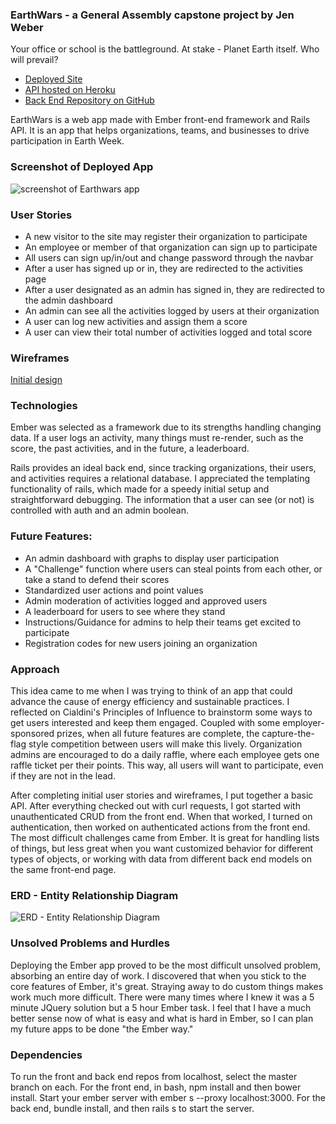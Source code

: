 ### EarthWars - a General Assembly capstone project by Jen Weber
Your office or school is the battleground. At stake - Planet Earth itself. Who will prevail?

- [Deployed Site](http://jenweber.github.io/earthwars/)
- [API hosted on Heroku](https://earth-wars-api.herokuapp.com/)
- [Back End Repository on GitHub](https://github.com/jenweber/earthwars-api)

EarthWars is a web app made with Ember front-end framework and Rails API. It is an app that helps organizations, teams, and businesses to drive participation in Earth Week.

### Screenshot of Deployed App
![screenshot of Earthwars app](https://bucketimgoinghome.s3.amazonaws.com/2016-04-08/9fe652ba8d0c218fcba9a4493a10a020)

### User Stories
- A new visitor to the site may register their organization to participate
- An employee or member of that organization can sign up to participate
- All users can sign up/in/out and change password through the navbar
- After a user has signed up or in, they are redirected to the activities page
- After a user designated as an admin has signed in, they are redirected to the admin dashboard
- An admin can see all the activities logged by users at their organization
- A user can log new activities and assign them a score
- A user can view their total number of activities logged and total score

### Wireframes
[Initial design](https://drive.google.com/file/d/0BxL5EMSDOzzwaUM2a1VjSUttMEk/view?usp=sharing)

### Technologies
Ember was selected as a framework due to its strengths handling changing data. If a user logs an activity, many things must re-render, such as the score, the past activities, and in the future, a leaderboard.

Rails provides an ideal back end, since tracking organizations, their users, and activities requires a relational database. I appreciated the templating functionality of rails, which made for a speedy initial setup and straightforward debugging. The information that a user can see (or not) is controlled with auth and an admin boolean.

### Future Features:
- An admin dashboard with graphs to display user participation
- A "Challenge" function where users can steal points from each other, or take a stand to defend their scores
- Standardized user actions and point values
- Admin moderation of activities logged and approved users
- A leaderboard for users to see where they stand
- Instructions/Guidance for admins to help their teams get excited to participate
- Registration codes for new users joining an organization

### Approach
This idea came to me when I was trying to think of an app that could advance the cause of energy efficiency and sustainable practices. I reflected on Cialdini's Principles of Influence to brainstorm some ways to get users interested and keep them engaged. Coupled with some employer-sponsored prizes, when all future features are complete, the capture-the-flag style competition between users will make this lively. Organization admins are encouraged to do a daily raffle, where each employee gets one raffle ticket per their points. This way, all users will want to participate, even if they are not in the lead.

After completing initial user stories and wireframes, I put together a basic API. After everything checked out with curl requests, I got started with unauthenticated CRUD from the front end. When that worked, I turned on authentication, then worked on authenticated actions from the front end. The most difficult challenges came from Ember. It is great for handling lists of things, but less great when you want customized behavior for different types of objects, or working with data from different back end models on the same front-end page.

### ERD - Entity Relationship Diagram
![ERD - Entity Relationship Diagram](https://bucketimgoinghome.s3.amazonaws.com/2016-04-08/e362a7911179d5b739cef7834cdb3440)

### Unsolved Problems and Hurdles
Deploying the Ember app proved to be the most difficult unsolved problem, absorbing an entire day of work. I discovered that when you stick to the core features of Ember, it's great. Straying away to do custom things makes work much more difficult. There were many times where I knew it was a 5 minute JQuery solution but a 5 hour Ember task. I feel that I have a much better sense now of what is easy and what is hard in Ember, so I can plan my future apps to be done "the Ember way."

### Dependencies
To run the front and back end repos from localhost, select the master branch on each. For the front end, in bash, npm install and then bower install. Start your ember server with ember s --proxy localhost:3000. For the back end, bundle install, and then rails s to start the server.
